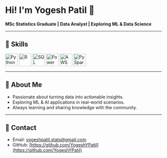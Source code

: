 # Hi! I'm Yogesh Patil 👋

**MSc Statistics Graduate | Data Analyst | Exploring ML & Data Science**

---

## 🔹 Skills

<img src="https://cdn.jsdelivr.net/gh/devicons/devicon/icons/python/python-original.svg" alt="Python" width="40" height="40"/>
<img src="https://cdn.jsdelivr.net/gh/devicons/devicon/icons/r/r-original.svg" alt="R" width="40" height="40"/>
<img src="https://cdn.jsdelivr.net/gh/devicons/devicon/icons/sqlite/sqlite-original.svg" alt="SQL" width="40" height="40"/>
<img src="https://cdn.jsdelivr.net/gh/devicons/devicon/icons/powerbi/powerbi-original.svg" alt="Power BI" width="40" height="40"/>
<img src="https://cdn.jsdelivr.net/gh/devicons/devicon/icons/aws/aws-original.svg" alt="AWS" width="40" height="40"/>
<img src="https://cdn.jsdelivr.net/gh/devicons/devicon/icons/apache/apache-original.svg" alt="PySpark" width="40" height="40"/>

---

## 🔹 About Me
- Passionate about turning data into actionable insights.  
- Exploring ML & AI applications in real-world scenarios.  
- Always learning and sharing knowledge with the community.  

---

## 🔹 Contact
- Email: [yogeshpatil.stats@gmail.com](mailto:yogeshpatil.stats@gmail.com)  
- GitHub: [https://github.com/YogeshYPatil](https://github.com/YogeshYPatil)
